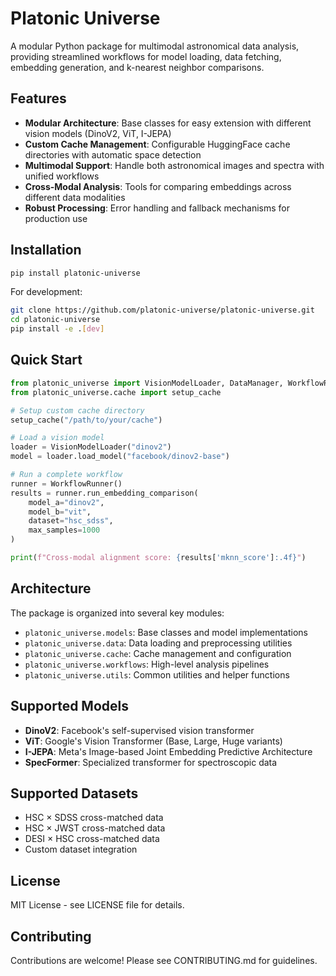 # Platonic Universe

A modular Python package for multimodal astronomical data analysis, providing streamlined workflows for model loading, data fetching, embedding generation, and k-nearest neighbor comparisons.

## Features

- **Modular Architecture**: Base classes for easy extension with different vision models (DinoV2, ViT, I-JEPA)
- **Custom Cache Management**: Configurable HuggingFace cache directories with automatic space detection
- **Multimodal Support**: Handle both astronomical images and spectra with unified workflows
- **Cross-Modal Analysis**: Tools for comparing embeddings across different data modalities
- **Robust Processing**: Error handling and fallback mechanisms for production use

## Installation

```bash
pip install platonic-universe
```

For development:
```bash
git clone https://github.com/platonic-universe/platonic-universe.git
cd platonic-universe
pip install -e .[dev]
```

## Quick Start

```python
from platonic_universe import VisionModelLoader, DataManager, WorkflowRunner
from platonic_universe.cache import setup_cache

# Setup custom cache directory
setup_cache("/path/to/your/cache")

# Load a vision model
loader = VisionModelLoader("dinov2")
model = loader.load_model("facebook/dinov2-base")

# Run a complete workflow
runner = WorkflowRunner()
results = runner.run_embedding_comparison(
    model_a="dinov2",
    model_b="vit", 
    dataset="hsc_sdss",
    max_samples=1000
)

print(f"Cross-modal alignment score: {results['mknn_score']:.4f}")
```

## Architecture

The package is organized into several key modules:

- `platonic_universe.models`: Base classes and model implementations
- `platonic_universe.data`: Data loading and preprocessing utilities  
- `platonic_universe.cache`: Cache management and configuration
- `platonic_universe.workflows`: High-level analysis pipelines
- `platonic_universe.utils`: Common utilities and helper functions

## Supported Models

- **DinoV2**: Facebook's self-supervised vision transformer
- **ViT**: Google's Vision Transformer (Base, Large, Huge variants)
- **I-JEPA**: Meta's Image-based Joint Embedding Predictive Architecture
- **SpecFormer**: Specialized transformer for spectroscopic data

## Supported Datasets

- HSC × SDSS cross-matched data
- HSC × JWST cross-matched data  
- DESI × HSC cross-matched data
- Custom dataset integration

## License

MIT License - see LICENSE file for details.

## Contributing

Contributions are welcome! Please see CONTRIBUTING.md for guidelines.